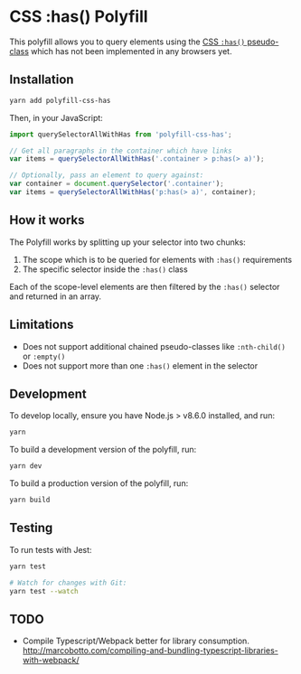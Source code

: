 # CSS :has() Polyfill

This polyfill allows you to query elements using the [CSS `:has()` pseudo-class](https://developer.mozilla.org/en-US/docs/Web/CSS/:has) which has not been implemented in any browsers yet.

## Installation

```sh
yarn add polyfill-css-has
```

Then, in your JavaScript:

```js
import querySelectorAllWithHas from 'polyfill-css-has';

// Get all paragraphs in the container which have links
var items = querySelectorAllWithHas('.container > p:has(> a)');

// Optionally, pass an element to query against:
var container = document.querySelector('.container');
var items = querySelectorAllWithHas('p:has(> a)', container);
```

## How it works

The Polyfill works by splitting up your selector into two chunks:

1.  The scope which is to be queried for elements with `:has()` requirements
1.  The specific selector inside the `:has()` class

Each of the scope-level elements are then filtered by the `:has()` selector and returned in an array.

## Limitations

* Does not support additional chained pseudo-classes like `:nth-child()` or `:empty()`
* Does not support more than one `:has()` element in the selector

## Development

To develop locally, ensure you have Node.js > v8.6.0 installed, and run:

```sh
yarn
```

To build a development version of the polyfill, run:

```sh
yarn dev
```

To build a production version of the polyfill, run:

```sh
yarn build
```

## Testing

To run tests with Jest:

```sh
yarn test

# Watch for changes with Git:
yarn test --watch
```

## TODO

* Compile Typescript/Webpack better for library consumption. http://marcobotto.com/compiling-and-bundling-typescript-libraries-with-webpack/

